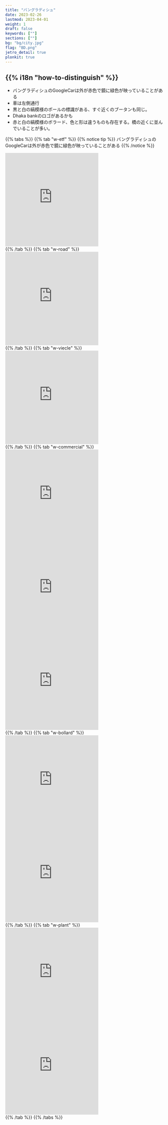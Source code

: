 ```yaml
---
title: "バングラディシュ"
date: 2023-02-26
lastmod: 2023-04-01
weight: 1
draft: false
keywords: [""]
sections: [""]
bg: "bg/city.jpg"
flag: "BD.png"
jetro_detail: true
plonkit: true
---
```


<div class="main-desciption country-description">
    <h2 class="section-title">{{% i18n "how-to-distinguish" %}}</h2>
    <ul class="rule-list">
        <li>バングラディシュのGoogleCarは<span class="quiz">外が赤色で鏡に緑色が映っている</span>ことがある</li>
        <li>車は<span class="quiz">左側</span>通行</li>
        <li ><span class="quiz">黒と白の縞模様</span>のポールの標識がある、すぐ近くのブータンも同じ。</li>
        <li>Dhaka bankのロゴがあるかも</li>
        <li class="no-evidence"><span class="quiz">赤と白の縞模様</span>のボラード、色と形は違うものも存在する。橋の近くに並んでいることが多い。</li>
    </ul>
</div>


{{% tabs  %}}
{{% tab "w-etf" %}}
{{% notice tip %}}
バングラディシュのGoogleCarは<span class="quiz">外が赤色で鏡に緑色が映っている</span>ことがある
{{% /notice %}}
<div class="googlemap-if">
<iframe src="https://www.google.com/maps/embed?pb=!4v1679241217157!6m8!1m7!1sl3OsNKZrdERhKWo0dDIGGA!2m2!1d22.71288525097118!2d90.35422200087513!3f280.85811143171856!4f-39.81621495433588!5f1.5966149083906154" width="295" height="295" style="border:0;" allowfullscreen="" loading="lazy" referrerpolicy="no-referrer-when-downgrade"></iframe>
</div>
{{% /tab %}}
{{% tab "w-road" %}}
<div class="googlemap-if">
<iframe src="https://www.google.com/maps/embed?pb=!4v1680636944258!6m8!1m7!1smJsoGdfYYvgB3ENtAEcrDA!2m2!1d24.95523765493552!2d90.06311100033894!3f104.90316314976357!4f-6.4727045617172365!5f3.325193203789971" width="295" height="295" style="border:0;" allowfullscreen="" loading="lazy" referrerpolicy="no-referrer-when-downgrade"></iframe>
</div>
{{% /tab %}}
{{% tab "w-viecle" %}}
<div class="googlemap-if">
<iframe src="https://www.google.com/maps/embed?pb=!4v1679241582191!6m8!1m7!1s6iXV90VDdr7OJA-SkG_2Vw!2m2!1d22.71565999752092!2d90.34815033393228!3f122.80913832733765!4f-5.318716883276579!5f2.895806465883662" width="295" height="295" style="border:0;" allowfullscreen="" loading="lazy" referrerpolicy="no-referrer-when-downgrade"></iframe>
</div>
{{% /tab %}}
{{% tab "w-commercial" %}}
<div class="googlemap-if">
<iframe src="https://www.google.com/maps/embed?pb=!4v1679241627095!6m8!1m7!1saDcTlcKuOv21ubkmL0NnMg!2m2!1d22.71492992896028!2d90.34891965075741!3f17.19168378845718!4f1.238304763492053!5f3.325193203789971" width="295" height="295" style="border:0;" allowfullscreen="" loading="lazy" referrerpolicy="no-referrer-when-downgrade"></iframe>
<iframe src="https://www.google.com/maps/embed?pb=!4v1679316122843!6m8!1m7!1s7NODelcZmQOliue6MbeJQw!2m2!1d25.74960717028631!2d89.2547321689566!3f90.48386412384289!4f7.888966373625806!5f3.3087074411670025" width="295" height="295" style="border:0;" allowfullscreen="" loading="lazy" referrerpolicy="no-referrer-when-downgrade"></iframe>
<iframe src="https://www.google.com/maps/embed?pb=!4v1679328504033!6m8!1m7!1s_4Y3m4MCnU6KY_OMabiO_A!2m2!1d23.81222953660417!2d90.42360787687048!3f191.7334373512334!4f5.35054719526714!5f3.325193203789971" width="295" height="295" style="border:0;" allowfullscreen="" loading="lazy" referrerpolicy="no-referrer-when-downgrade"></iframe>
</div>
{{% /tab %}}
{{% tab "w-bollard" %}}
<div class="googlemap-if">
<iframe src="https://www.google.com/maps/embed?pb=!4v1682025900517!6m8!1m7!1srai2GMmarBxqpDB6Rd5ffQ!2m2!1d25.4998980340656!2d88.95274550466877!3f165.85266263139553!4f-27.69488847832332!5f2.779446439116543" width="295" height="295" style="border:0;" allowfullscreen="" loading="lazy" referrerpolicy="no-referrer-when-downgrade"></iframe>
<iframe src="https://www.google.com/maps/embed?pb=!4v1680636634650!6m8!1m7!1sYI0Xa1atrX-Qn1k_ad0AkA!2m2!1d24.64427101999302!2d88.66719083664103!3f193.3258756997445!4f-28.379864056242432!5f2.9252105427836863" width="295" height="295" style="border:0;" allowfullscreen="" loading="lazy" referrerpolicy="no-referrer-when-downgrade"></iframe>
</div>
{{% /tab %}}
{{% tab "w-plant" %}}
<div class="googlemap-if">
<iframe src="https://www.google.com/maps/embed?pb=!4v1680636883546!6m8!1m7!1sPg9qU6trE5lkww7uEB-1nA!2m2!1d24.95523837209997!2d90.06248002367622!3f109.9835643660783!4f-16.711091103752253!5f2.776743398340463" width="295" height="295" style="border:0;" allowfullscreen="" loading="lazy" referrerpolicy="no-referrer-when-downgrade"></iframe>
<iframe src="https://www.google.com/maps/embed?pb=!4v1679316439962!6m8!1m7!1sdmYvG2XkifNSiDi7PAQ0Mw!2m2!1d23.38225915977607!2d90.21923277387768!3f1.1454390496104359!4f-7.479103567159129!5f0.7588358809536506" width="295" height="295" style="border:0;" allowfullscreen="" loading="lazy" referrerpolicy="no-referrer-when-downgrade"></iframe>
</div>
{{% /tab %}}
{{% /tabs %}}
